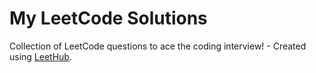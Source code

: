 # My LeetCode Solutions
Collection of LeetCode questions to ace the coding interview! - Created using [LeetHub](https://github.com/QasimWani/LeetHub).
